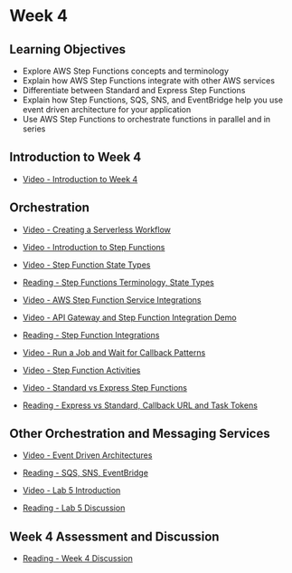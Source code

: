 # Week 4

## Learning Objectives

- Explore AWS Step Functions concepts and terminology
- Explain how AWS Step Functions integrate with other AWS services
- Differentiate between Standard and Express Step Functions
- Explain how Step Functions, SQS, SNS, and EventBridge help you use event driven architecture for your application
- Use AWS Step Functions to orchestrate functions in parallel and in series

## Introduction to Week 4

- [Video - Introduction to Week 4](https://www.coursera.org/learn/building-modern-python-applications-on-aws/lecture/vdjpM/introduction-to-week-4)

## Orchestration

- [Video - Creating a Serverless Workflow](https://www.coursera.org/learn/building-modern-python-applications-on-aws/lecture/aLVfq/creating-a-serverless-workflow)

- [Video - Introduction to Step Functions](https://www.coursera.org/learn/building-modern-python-applications-on-aws/lecture/zFKEL/introduction-to-step-functions)

- [Video - Step Function State Types](https://www.coursera.org/learn/building-modern-python-applications-on-aws/lecture/w5Mqu/step-function-state-types)

- [Reading - Step Functions Terminology, State Types](https://www.coursera.org/learn/building-modern-python-applications-on-aws/supplement/CbzdQ/step-functions-terminology-state-types)

- [Video - AWS Step Function Service Integrations](https://www.coursera.org/learn/building-modern-python-applications-on-aws/lecture/Tf3MD/aws-step-function-service-integrations)

- [Video - API Gateway and Step Function Integration Demo](https://www.coursera.org/learn/building-modern-python-applications-on-aws/lecture/IxhYB/api-gateway-and-step-function-integration-demo)

- [Reading - Step Function Integrations](https://www.coursera.org/learn/building-modern-python-applications-on-aws/supplement/M8aY2/step-function-integrations)

- [Video - Run a Job and Wait for Callback Patterns](https://www.coursera.org/learn/building-modern-python-applications-on-aws/lecture/lgWk2/run-a-job-and-wait-for-callback-patterns)

- [Video - Step Function Activities](https://www.coursera.org/learn/building-modern-python-applications-on-aws/lecture/huhM1/step-function-activities)

- [Video - Standard vs Express Step Functions](https://www.coursera.org/learn/building-modern-python-applications-on-aws/lecture/8LNAr/standard-vs-express-step-functions)

- [Reading - Express vs Standard, Callback URL and Task Tokens](https://www.coursera.org/learn/building-modern-python-applications-on-aws/supplement/ILTnJ/express-vs-standard-callback-url-and-task-tokens)

## Other Orchestration and Messaging Services

- [Video - Event Driven Architectures](https://www.coursera.org/learn/building-modern-python-applications-on-aws/lecture/jloqN/event-driven-architectures)

- [Reading - SQS, SNS, EventBridge](https://www.coursera.org/learn/building-modern-python-applications-on-aws/supplement/rOvvf/sqs-sns-eventbridge)

- [Video - Lab 5 Introduction](https://www.coursera.org/learn/building-modern-python-applications-on-aws/lecture/SnJ9h/lab-5-introduction)

- [Reading - Lab 5 Discussion](https://www.coursera.org/learn/building-modern-python-applications-on-aws/supplement/1y6kc/lab-5-discussion)

## Week 4 Assessment and Discussion

- [Reading - Week 4 Discussion](https://www.coursera.org/learn/building-modern-python-applications-on-aws/supplement/I2J5C/week-4-discussion)